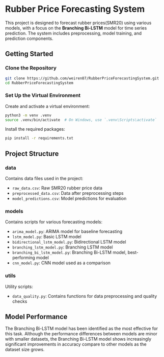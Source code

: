 # Rubber Price Forecasting System

This project is designed to forecast rubber prices(SMR20) using various models, with a focus on the **Branching Bi-LSTM** model for time series prediction. The system includes preprocessing, model training, and prediction components.

## Getting Started

### Clone the Repository
```bash
git clone https://github.com/weiren07/RubberPriceForecastingSystem.git
cd RubberPriceForecastingSystem
```

### Set Up the Virtual Environment

Create and activate a virtual environment:

```bash
python3 -m venv .venv
source .venv/bin/activate  # On Windows, use `.venv\Scripts\activate`
```

Install the required packages:

```bash
pip install -r requirements.txt
```

## Project Structure

### data
Contains data files used in the project:
- `raw_data.csv`: Raw SMR20 rubber price data
- `preprocessed_data.csv`: Data after preprocessing steps
- `model_predictions.csv`: Model predictions for evaluation

### models
Contains scripts for various forecasting models:
- `arima_model.py`: ARIMA model for baseline forecasting
- `lstm_model.py`: Basic LSTM model
- `bidirectional_lstm_model.py`: Bidirectional LSTM model
- `branching_lstm_model.py`: Branching LSTM model
- `branching_bi_lstm_model.py`: Branching Bi-LSTM model, best-performing model
- `cnn_model.py`: CNN model used as a comparison

### utils
Utility scripts:
- `data_quality.py`: Contains functions for data preprocessing and quality checks

## Model Performance

The Branching Bi-LSTM model has been identified as the most effective for this task. Although the performance differences between models are minor with smaller datasets, the Branching Bi-LSTM model shows increasingly significant improvements in accuracy compare to other models as the dataset size grows. 